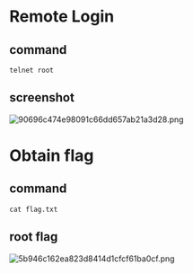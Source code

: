 # Remote Login
## command
`telnet root`

## screenshot
  ![90696c474e98091c66dd657ab21a3d28.png](../_resources/90696c474e98091c66dd657ab21a3d28-1.png)

# Obtain flag
## command
`cat flag.txt`
## root flag
  ![5b946c162ea823d8414d1cfcf61ba0cf.png](../_resources/5b946c162ea823d8414d1cfcf61ba0cf-1.png)
